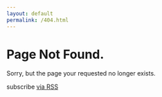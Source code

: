 ```yaml
---
layout: default
permalink: /404.html
---
```


<div class="home">

  <h1 class="page-heading">Page Not Found.</h1>

  <div>Sorry, but the page your requested no longer exists.</div>
  
  <p class="rss-subscribe">subscribe <a href="{{ "/feed.xml" | prepend: site.baseurl }}">via RSS</a></p>

</div>